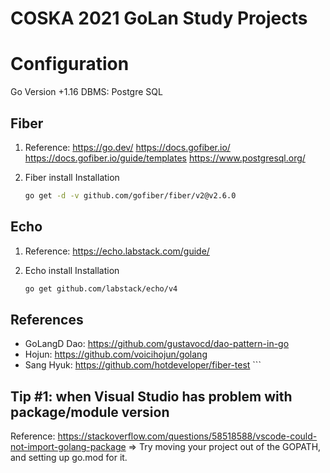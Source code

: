 # COSKA 2021 GoLan Study Projects
# Configuration
  Go Version +1.16
  DBMS: Postgre SQL
## Fiber
1. Reference: 
  https://go.dev/
  https://docs.gofiber.io/
  https://docs.gofiber.io/guide/templates
  https://www.postgresql.org/

2. Fiber install Installation
    ```bash
    go get -d -v github.com/gofiber/fiber/v2@v2.6.0
    ```

## Echo
1. Reference: 
  https://echo.labstack.com/guide/

2. Echo install Installation
    ```bash
    go get github.com/labstack/echo/v4
    ```
  
 
## References
  * GoLangD Dao: https://github.com/gustavocd/dao-pattern-in-go
  * Hojun: https://github.com/voicihojun/golang
  * Sang Hyuk: https://github.com/hotdeveloper/fiber-test  ```


## Tip #1: when Visual Studio has problem with package/module version
 Reference: https://stackoverflow.com/questions/58518588/vscode-could-not-import-golang-package
  => Try moving your project out of the GOPATH, and setting up go.mod for it.


